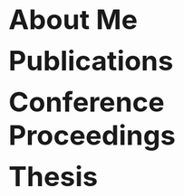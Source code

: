 <font size="9"><b>About Me</b></font>


<font size="9"><b>Publications</b></font>

<font size="9"><b>Conference Proceedings</b></font>

<font size="9"><b>Thesis</b></font>

